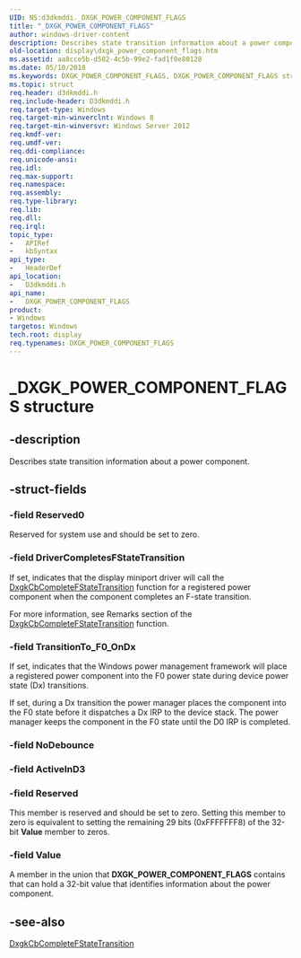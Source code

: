 ```yaml
---
UID: NS:d3dkmddi._DXGK_POWER_COMPONENT_FLAGS
title: "_DXGK_POWER_COMPONENT_FLAGS"
author: windows-driver-content
description: Describes state transition information about a power component.
old-location: display\dxgk_power_component_flags.htm
ms.assetid: aa8cce5b-d582-4c5b-99e2-fad1f0e80128
ms.date: 05/10/2018
ms.keywords: DXGK_POWER_COMPONENT_FLAGS, DXGK_POWER_COMPONENT_FLAGS structure [Display Devices], _DXGK_POWER_COMPONENT_FLAGS, d3dkmddi/DXGK_POWER_COMPONENT_FLAGS, display.dxgk_power_component_flags
ms.topic: struct
req.header: d3dkmddi.h
req.include-header: D3dkmddi.h
req.target-type: Windows
req.target-min-winverclnt: Windows 8
req.target-min-winversvr: Windows Server 2012
req.kmdf-ver: 
req.umdf-ver: 
req.ddi-compliance: 
req.unicode-ansi: 
req.idl: 
req.max-support: 
req.namespace: 
req.assembly: 
req.type-library: 
req.lib: 
req.dll: 
req.irql: 
topic_type:
-	APIRef
-	kbSyntax
api_type:
-	HeaderDef
api_location:
-	D3dkmddi.h
api_name:
-	DXGK_POWER_COMPONENT_FLAGS
product:
- Windows
targetos: Windows
tech.root: display
req.typenames: DXGK_POWER_COMPONENT_FLAGS
---
```


# _DXGK_POWER_COMPONENT_FLAGS structure


## -description


Describes state transition information about a power component.


## -struct-fields




### -field Reserved0

Reserved for system use and should be set to zero.


### -field DriverCompletesFStateTransition

If set, indicates that the display miniport driver will call the  <a href="https://msdn.microsoft.com/69a6d9bc-44a9-4204-988e-e11c80f67f28">DxgkCbCompleteFStateTransition</a> function for a registered power component when the component completes an F-state transition.

For more information, see Remarks section of the <a href="https://msdn.microsoft.com/69a6d9bc-44a9-4204-988e-e11c80f67f28">DxgkCbCompleteFStateTransition</a> function.


### -field TransitionTo_F0_OnDx

If set, indicates that the Windows power management framework will place a registered power component into the F0 power state during device power state (Dx) transitions.

If set, during a Dx transition the power manager places the component into the F0 state before it dispatches a Dx IRP to the device stack. The power manager keeps the component in the F0 state until the D0 IRP is completed.


### -field NoDebounce

 


### -field ActiveInD3

 


### -field Reserved

This member is reserved and should be set to zero. Setting this member to zero is equivalent to setting the remaining 29 bits (0xFFFFFFF8) of the 32-bit <b>Value</b> member to zeros.


### -field Value

A member in the union that <b>DXGK_POWER_COMPONENT_FLAGS</b> contains that can hold a 32-bit value that identifies information about the power component.


## -see-also




<a href="https://msdn.microsoft.com/69a6d9bc-44a9-4204-988e-e11c80f67f28">DxgkCbCompleteFStateTransition</a>
 

 

